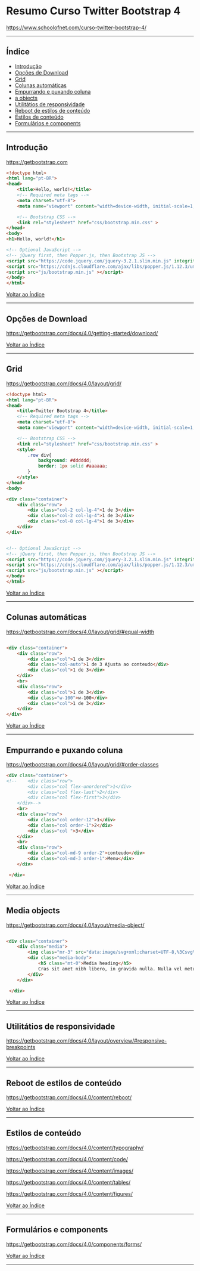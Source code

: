 # Resumo Curso Twitter Bootstrap 4

https://www.schoolofnet.com/curso-twitter-bootstrap-4/

---

## <a name="indice">Índice</a>

- [Introdução](#parte1)   
- [Opções de Download](#parte2)   
- [Grid](#parte3)   
- [Colunas automáticas](#parte4)   
- [Empurrando e puxando coluna](#parte5)   
- [a objects](#parte6)   
- [Utilitátios de responsividade](#parte7)   
- [Reboot de estilos de conteúdo](#parte8)   
- [Estilos de conteúdo](#parte9)   
- [Formulários e components](#parte10)   

---

## <a name="parte1">Introdução</a>

https://getbootstrap.com

```html
<!doctype html>
<html lang="pt-BR">
<head>
    <title>Hello, world!</title>
    <!-- Required meta tags -->
    <meta charset="utf-8">
    <meta name="viewport" content="width=device-width, initial-scale=1, shrink-to-fit=no">

    <!-- Bootstrap CSS -->
    <link rel="stylesheet" href="css/bootstrap.min.css" >
</head>
<body>
<h1>Hello, world!</h1>

<!-- Optional JavaScript -->
<!-- jQuery first, then Popper.js, then Bootstrap JS -->
<script src="https://code.jquery.com/jquery-3.2.1.slim.min.js" integrity="sha384-KJ3o2DKtIkvYIK3UENzmM7KCkRr/rE9/Qpg6aAZGJwFDMVNA/GpGFF93hXpG5KkN" crossorigin="anonymous"></script>
<script src="https://cdnjs.cloudflare.com/ajax/libs/popper.js/1.12.3/umd/popper.min.js" integrity="sha384-vFJXuSJphROIrBnz7yo7oB41mKfc8JzQZiCq4NCceLEaO4IHwicKwpJf9c9IpFgh" crossorigin="anonymous"></script>
<script src="js/bootstrap.min.js" ></script>
</body>
</html>
```

[Voltar ao Índice](#indice)

---


## <a name="parte2">Opções de Download</a>

https://getbootstrap.com/docs/4.0/getting-started/download/

[Voltar ao Índice](#indice)

---

## <a name="parte3">Grid</a>

https://getbootstrap.com/docs/4.0/layout/grid/

```html
<!doctype html>
<html lang="pt-BR">
<head>
    <title>Twitter Bootstrap 4</title>
    <!-- Required meta tags -->
    <meta charset="utf-8">
    <meta name="viewport" content="width=device-width, initial-scale=1, shrink-to-fit=no">

    <!-- Bootstrap CSS -->
    <link rel="stylesheet" href="css/bootstrap.min.css" >
    <style>
        .row div{
            background: #dddddd;
            border: 1px solid #aaaaaa;
        }
    </style>
</head>
<body>

<div class="container">
    <div class="row">
        <div class="col-2 col-lg-4">1 de 3</div>
        <div class="col-2 col-lg-4">1 de 3</div>
        <div class="col-8 col-lg-4">1 de 3</div>
    </div>
</div>


<!-- Optional JavaScript -->
<!-- jQuery first, then Popper.js, then Bootstrap JS -->
<script src="https://code.jquery.com/jquery-3.2.1.slim.min.js" integrity="sha384-KJ3o2DKtIkvYIK3UENzmM7KCkRr/rE9/Qpg6aAZGJwFDMVNA/GpGFF93hXpG5KkN" crossorigin="anonymous"></script>
<script src="https://cdnjs.cloudflare.com/ajax/libs/popper.js/1.12.3/umd/popper.min.js" integrity="sha384-vFJXuSJphROIrBnz7yo7oB41mKfc8JzQZiCq4NCceLEaO4IHwicKwpJf9c9IpFgh" crossorigin="anonymous"></script>
<script src="js/bootstrap.min.js" ></script>
</body>
</html>
```

[Voltar ao Índice](#indice)

---

## <a name="parte4">Colunas automáticas</a>

https://getbootstrap.com/docs/4.0/layout/grid/#equal-width

```html

<div class="container">
    <div class="row">
        <div class="col">1 de 3</div>
        <div class="col-auto">1 de 3 Ajusta ao conteudo</div>
        <div class="col">1 de 3</div>
    </div>
    <br>
    <div class="row">
        <div class="col">1 de 3</div>
        <div class="w-100">w-100</div>
        <div class="col">1 de 3</div>
    </div>
</div>


```

[Voltar ao Índice](#indice)

---

## <a name="parte5">Empurrando e puxando coluna</a>

https://getbootstrap.com/docs/4.0/layout/grid/#order-classes

```html
<div class="container">
<!--    <div class="row">
        <div class="col flex-unordered">1</div>
        <div class="col flex-last">2</div>
        <div class="col flex-first">3</div>
    </div>-->
    <br>
    <div class="row">
        <div class="col order-12">1</div>
        <div class="col order-1">2</div>
        <div class="col ">3</div>
    </div>
    <br>
    <div class="row">
        <div class="col-md-9 order-2">conteudo</div>
        <div class="col-md-3 order-1">Menu</div>
    </div>

 </div>
```

[Voltar ao Índice](#indice)

---

## <a name="parte6">Media objects</a>

https://getbootstrap.com/docs/4.0/layout/media-object/

```html

<div class="container">
    <div class="media">
        <img class="mr-3" src="data:image/svg+xml;charset=UTF-8,%3Csvg%20width%3D%2264%22%20height%3D%2264%22%20xmlns%3D%22http%3A%2F%2Fwww.w3.org%2F2000%2Fsvg%22%20viewBox%3D%220%200%2064%2064%22%20preserveAspectRatio%3D%22none%22%3E%3Cdefs%3E%3Cstyle%20type%3D%22text%2Fcss%22%3E%23holder_16089fd5350%20text%20%7B%20fill%3Argba(255%2C255%2C255%2C.75)%3Bfont-weight%3Anormal%3Bfont-family%3AHelvetica%2C%20monospace%3Bfont-size%3A10pt%20%7D%20%3C%2Fstyle%3E%3C%2Fdefs%3E%3Cg%20id%3D%22holder_16089fd5350%22%3E%3Crect%20width%3D%2264%22%20height%3D%2264%22%20fill%3D%22%23777%22%3E%3C%2Frect%3E%3Cg%3E%3Ctext%20x%3D%2213.5546875%22%20y%3D%2236.5%22%3E64x64%3C%2Ftext%3E%3C%2Fg%3E%3C%2Fg%3E%3C%2Fsvg%3E" alt="Generic placeholder image">
        <div class="media-body">
            <h5 class="mt-0">Media heading</h5>
            Cras sit amet nibh libero, in gravida nulla. Nulla vel metus scelerisque ante sollicitudin. Cras purus odio, vestibulum in vulputate at, tempus viverra turpis. Fusce condimentum nunc ac nisi vulputate fringilla. Donec lacinia congue felis in faucibus.
        </div>
    </div>

 </div>
```

[Voltar ao Índice](#indice)

---

## <a name="parte7">Utilitátios de responsividade</a>

https://getbootstrap.com/docs/4.0/layout/overview/#responsive-breakpoints

[Voltar ao Índice](#indice)

---

## <a name="parte8">Reboot de estilos de conteúdo</a>

https://getbootstrap.com/docs/4.0/content/reboot/



[Voltar ao Índice](#indice)

---

## <a name="parte9">Estilos de conteúdo</a>

https://getbootstrap.com/docs/4.0/content/typography/

https://getbootstrap.com/docs/4.0/content/code/

https://getbootstrap.com/docs/4.0/content/images/

https://getbootstrap.com/docs/4.0/content/tables/

https://getbootstrap.com/docs/4.0/content/figures/

[Voltar ao Índice](#indice)

---

## <a name="parte10">Formulários e components</a>

https://getbootstrap.com/docs/4.0/components/forms/

[Voltar ao Índice](#indice)

---